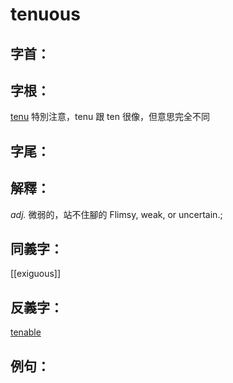 # tenuous


## 字首：

## 字根：
[tenu](/Root%20Prefix%20and%20Suffix/T/tenu.md)
特別注意，tenu 跟 ten 很像，但意思完全不同

## 字尾：


## 解釋：
*adj.*
微弱的，站不住腳的
Flimsy, weak, or uncertain.;

## 同義字：
[[exiguous]]

## 反義字：
[tenable](/Vocabulary/T/tenable.md)


## 例句：

